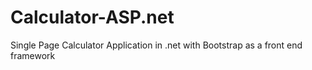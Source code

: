 # Calculator-ASP.net
Single Page Calculator Application in .net with Bootstrap as a front end framework
